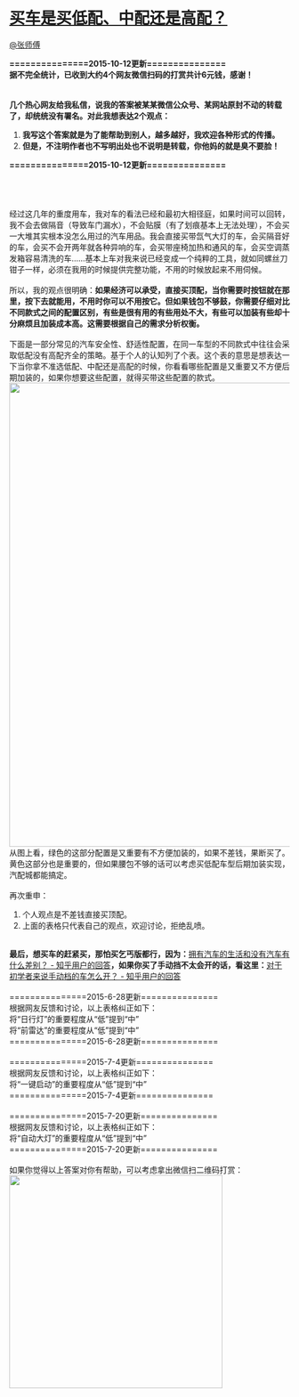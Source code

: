 
#  [买车是买低配、中配还是高配？](https://zhihu.com/questions/31422477)



[@张师傅](https://zhihu.com/people/0c4083190b3eaeb60f28d3686d537bbc)

<b>===============2015-10-12更新===============<br>据不完全统计，已收到大约4个网友微信扫码的打赏共计6元钱，感谢！</b><br><br><br><b>几个热心网友给我私信，说我的答案被某某微信公众号、某网站原封不动的转载了，却统统没有署名。对此我想表达2个观点：</b><br><ol><li><b>我写这个答案就是为了能帮助到别人，越多越好，我欢迎各种形式的传播。<br></b></li><li><b>但是，不注明作者也不写明出处也不说明是转载，你他妈的就是臭不要脸！<br></b></li></ol><b>===============2015-10-12更新===============</b><br><br><br><br><br>经过这几年的重度用车，我对车的看法已经和最初大相径庭，如果时间可以回转，我不会去做隔音（导致车门漏水），不会贴膜（有了划痕基本上无法处理），不会买一大堆其实根本没怎么用过的汽车用品。我会直接买带氙气大灯的车，会买隔音好的车，会买不会开两年就各种异响的车，会买带座椅加热和通风的车，会买空调蒸发箱容易清洗的车……基本上车对我来说已经变成一个纯粹的工具，就如同螺丝刀钳子一样，必须在我用的时候提供完整功能，不用的时候放起来不用伺候。<br><br>所以，我的观点很明确：<b>如果经济可以承受，直接买顶配，当你需要时按钮就在那里，按下去就能用，不用时你可以不用按它。但如果钱包不够鼓，你需要仔细对比不同款式之间的配置区别，有些是很有用的有些用处不大，有些可以加装有些却十分麻烦且加装成本高。这需要根据自己的需求分析权衡。</b><br><br>下面是一部分常见的汽车安全性、舒适性配置，在同一车型的不同款式中往往会采取低配没有高配齐全的策略。基于个人的认知列了个表。这个表的意思是想表达一下当你拿不准选低配、中配还是高配的时候，你看看哪些配置是又重要又不方便后期加装的，如果你想要这些配置，就得买带这些配置的款式。<br><img src="http://pic4.zhimg.com/50/80fd88b961b57b14fb9164aa294c3eb3_b.jpg" data-rawwidth="834" data-rawheight="1123" class="origin_image zh-lightbox-thumb" width="834" data-original="http://pic4.zhimg.com/50/80fd88b961b57b14fb9164aa294c3eb3_r.jpg"><br>从图上看，绿色的这部分配置是又重要有不方便加装的，如果不差钱，果断买了。黄色这部分也是重要的，但如果腰包不够的话可以考虑买低配车型后期加装实现，汽配城都能搞定。<br><br>再次重申：<br><ol><li>个人观点是不差钱直接买顶配。</li><li>上面的表格只代表自己的观点，欢迎讨论，拒绝乱喷。</li></ol><br><b>最后，想买车的赶紧买，那怕买乞丐版都行，因为：</b><a href="http://www.zhihu.com/question/28341210/answer/49151988" class="internal">拥有汽车的生活和没有汽车有什么差别？ - 知乎用户的回答</a><b>，如果你买了手动挡不太会开的话，看这里：</b><a href="http://www.zhihu.com/question/30621558/answer/49792018" class="internal">对于初学者来说手动档的车怎么开？ - 知乎用户的回答</a><br><br>===============2015-6-28更新===============<br>根据网友反馈和讨论，以上表格纠正如下：<br>将“日行灯”的重要程度从“低”提到“中”<br>将“前雷达”的重要程度从“低”提到“中”<br>===============2015-6-28更新===============<br><br>===============2015-7-4更新===============<br>根据网友反馈和讨论，以上表格纠正如下：<br>将“一键启动”的重要程度从“低”提到“中”<br>===============2015-7-4更新===============<br><br>===============2015-7-20更新===============<br>根据网友反馈和讨论，以上表格纠正如下：<br>将“自动大灯”的重要程度从“低”提到“中”<br>===============2015-7-20更新===============<br><br>如果你觉得以上答案对你有帮助，可以考虑拿出微信扫二维码打赏：<br><img src="http://pic1.zhimg.com/50/89b0bb502135493185bfa34ee7df6538_b.png" data-rawwidth="383" data-rawheight="378" class="content_image" width="383">